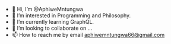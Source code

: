 - 👋 Hi, I’m @AphiweMntungwa
- 👀 I’m interested in Programming and Philosophy.
- 🌱 I’m currently learning GraphQL.
- 💞️ I’m looking to collaborate on ...
- 📫 How to reach me by email aphiwemntungwa66@gmail.com

<!---
AphiweMntungwa/AphiweMntungwa is a ✨ special ✨ repository because its `README.md` (this file) appears on your GitHub profile.
You can click the Preview link to take a look at your changes.
--->
